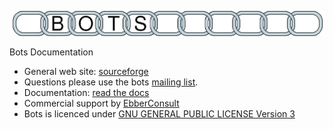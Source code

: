 ![](botslogo_chain.png)

Bots Documentation

- General web site: [sourceforge](http://bots.sourceforge.net)
- Questions please use the bots [mailing list](http://groups.google.com/group/botsmail).
- Documentation: [read the docs](http://bots.readthedocs.io)
- Commercial support by [EbberConsult](http://www.ebbersconsult.com)
- Bots is licenced under [GNU GENERAL PUBLIC LICENSE Version 3](http://www.gnu.org/copyleft/gpl.html)

